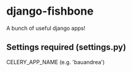 # django-fishbone
A bunch of useful django apps!

## Settings required (settings.py)
CELERY_APP_NAME (e.g. 'bauandrea')
